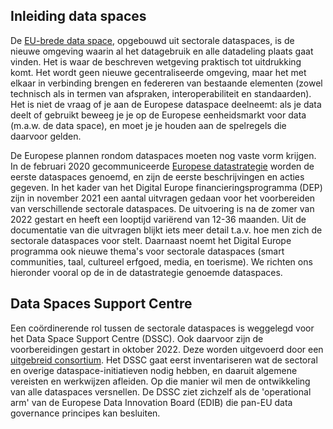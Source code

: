 ## Inleiding data spaces

De [EU-brede data space](#european-data-spaces-dataruimten), opgebouwd uit sectorale dataspaces, is de nieuwe omgeving waarin al het datagebruik en alle datadeling plaats gaat vinden. Het is waar de beschreven wetgeving praktisch tot uitdrukking komt. Het wordt geen nieuwe gecentraliseerde omgeving, maar het met elkaar in verbinding brengen en federeren van bestaande elementen (zowel technisch als in termen van afspraken, interoperabiliteit en standaarden). Het is niet de vraag of je aan de Europese dataspace deelneemt: als je data deelt of gebruikt beweeg je je op de Europese eenheidsmarkt voor data (m.a.w. de data space), en moet je je houden aan de spelregels die daarvoor gelden.

De Europese plannen rondom dataspaces moeten nog vaste vorm krijgen. In de februari 2020 gecommuniceerde [Europese datastrategie](#europese-data-strategie) worden de eerste 
dataspaces genoemd, en zijn de eerste beschrijvingen en acties gegeven.
In het kader van het Digital Europe financieringsprogramma (DEP) zijn in november 2021 een aantal uitvragen gedaan voor het voorbereiden van verschillende sectorale dataspaces. De uitvoering is na de zomer van 2022 gestart en heeft een looptijd variërend van 12-36 maanden. Uit de documentatie van die uitvragen blijkt iets meer detail t.a.v. hoe men zich de sectorale dataspaces voor stelt. Daarnaast noemt het Digital Europe programma ook nieuwe thema's voor sectorale dataspaces (smart communities, taal, cultureel erfgoed, media, en  toerisme). We richten ons hieronder vooral op de in de datastrategie genoemde dataspaces.

## Data Spaces Support Centre
Een coördinerende rol tussen de sectorale dataspaces is weggelegd voor het Data Space Support Centre (DSSC). Ook daarvoor zijn de voorbereidingen gestart in oktober 2022. Deze worden uitgevoerd door een [uitgebreid consortium](https://dssc.eu/). Het DSSC gaat eerst inventariseren wat de sectoral en overige dataspace-initiatieven nodig hebben, en daaruit algemene vereisten en werkwijzen afleiden. Op die manier wil men de ontwikkeling van alle dataspaces versnellen. De DSSC ziet zichzelf als de 'operational arm' van de Europese Data Innovation Board (EDIB) die pan-EU data governance principes kan besluiten.

